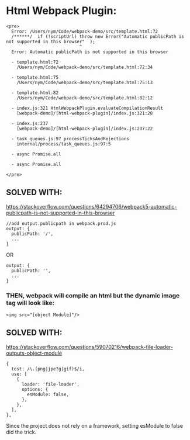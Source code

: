 # Html Webpack Plugin:
    <pre>
      Error: /Users/nym/Code/webpack-demo/src/template.html:72
      /******/  if (!scriptUrl) throw new Error("Automatic publicPath is not supported in this browser"  );
                                ^
      Error: Automatic publicPath is not supported in this browser
      
      - template.html:72 
        /Users/nym/Code/webpack-demo/src/template.html:72:34
      
      - template.html:75 
        /Users/nym/Code/webpack-demo/src/template.html:75:13
      
      - template.html:82 
        /Users/nym/Code/webpack-demo/src/template.html:82:12
      
      - index.js:321 HtmlWebpackPlugin.evaluateCompilationResult
        [webpack-demo]/[html-webpack-plugin]/index.js:321:28
      
      - index.js:237 
        [webpack-demo]/[html-webpack-plugin]/index.js:237:22
      
      - task_queues.js:97 processTicksAndRejections
        internal/process/task_queues.js:97:5
      
      - async Promise.all
      
      - async Promise.all
      
    </pre>

## SOLVED WITH:

https://stackoverflow.com/questions/64294706/webpack5-automatic-publicpath-is-not-supported-in-this-browser

    //add output.publicpath in webpack.prod.js
    output: {
      publicPath: '/',
      ...
    }
<!-- OUTPUT: Unstyled page no image -->

OR

    output: {
      publicPath: '',
      ...
    }
<!-- OUTPUT: Styled page no image -->

### THEN, webpack will compile an html but the dynamic image tag will look like:

    <img src="[object Module]"/>

<!-- Hence the no image -->

## SOLVED WITH:

https://stackoverflow.com/questions/59070216/webpack-file-loader-outputs-object-module

    {
      test: /\.(png|jpe?g|gif)$/i,
      use: [
        {
          loader: 'file-loader',
          options: {
            esModule: false,
          },
        },
      ],
    },

Since the project does not rely on a framework, setting esModule to false did the trick.
